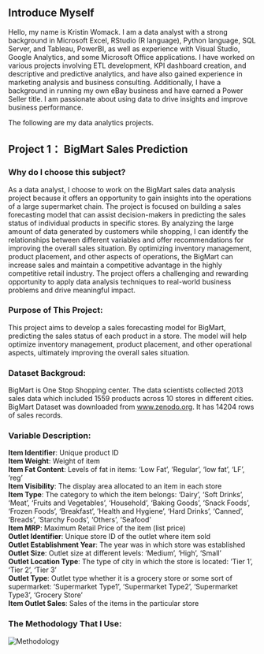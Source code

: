 ## Introduce Myself  
Hello, my name is Kristin Womack. I am a data analyst with a strong background in Microsoft Excel, RStudio (R language), Python language, SQL Server, and Tableau, PowerBI, as well as experience with Visual Studio, Google Analytics, and some Microsoft Office applications. I have worked on various projects involving ETL development, KPI dashboard creation, and descriptive and predictive analytics, and have also gained experience in marketing analysis and business consulting. Additionally, I have a background in running my own eBay business and have earned a Power Seller title. I am passionate about using data to drive insights and improve business performance.  

The following are my data analytics projects.   

## Project 1： BigMart Sales Prediction  
### Why do I choose this subject?   
As a data analyst, I choose to work on the BigMart sales data analysis project because it offers an opportunity to gain insights into the operations of a large supermarket chain. The project is focused on building a sales forecasting model that can assist decision-makers in predicting the sales status of individual products in specific stores. By analyzing the large amount of data generated by customers while shopping, I can identify the relationships between different variables and offer recommendations for improving the overall sales situation. By optimizing inventory management, product placement, and other aspects of operations, the BigMart can increase sales and maintain a competitive advantage in the highly competitive retail industry. The project offers a challenging and rewarding opportunity to apply data analysis techniques to real-world business problems and drive meaningful impact.    

### Purpose of This Project:  
This project aims to develop a sales forecasting model for BigMart, predicting the sales status of each product in a store. The model will help optimize inventory management, product placement, and other operational aspects, ultimately improving the overall sales situation.
    
### Dataset Backgroud:   
BigMart is One Stop Shopping center. The data scientists collected 2013 sales data which included 1559 products across 10 stores in different cities. BigMart Dataset was downloaded from www.zenodo.org. It has 14204 rows of sales records.  

### Variable Description: 
**Item Identifier**: Unique product ID  
**Item Weight**: Weight of item  
**Item Fat Content**: Levels of fat in items: ‘Low Fat’, ‘Regular’, ‘low fat’, ‘LF’, ‘reg’  
**Item Visibility**: The display area allocated to an item in each store  
**Item Type**: The category to which the item belongs: ‘Dairy’, ‘Soft Drinks’, ‘Meat’, ‘Fruits and Vegetables’, ‘Household’, ‘Baking Goods’, ‘Snack Foods’, ‘Frozen Foods’, ‘Breakfast’, ’Health and Hygiene’, ‘Hard Drinks’, ‘Canned’, ‘Breads’, ‘Starchy Foods’, ‘Others’, ‘Seafood’  
**Item MRP**: Maximum Retail Price of the item (list price)  
**Outlet Identifier**: Unique store ID of the outlet where item sold  
**Outlet Establishment Year**: The year was in which store was established  
**Outlet Size**: Outlet size at different levels: ‘Medium’, ‘High’, ‘Small’  
**Outlet Location Type**: The type of city in which the store is located: ‘Tier 1’, ‘Tier 2’, ‘Tier 3’  
**Outlet Type**: Outlet type whether it is a grocery store or some sort of supermarket: ‘Supermarket Type1’, ‘Supermarket Type2’, ‘Supermarket Type3’, ‘Grocery Store’  
**Item Outlet Sales**: Sales of the items in the particular store      

### The Methodology That I Use:  
![Methodology](https://user-images.githubusercontent.com/96317375/228339523-4e4f5ffc-da55-4265-981f-38d2657e78c5.png)
